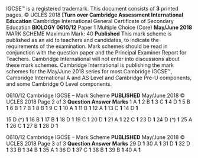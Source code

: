 IGCSE™ is a registered trademark. This document consists of **3** printed pages. © UCLES 2018 **[Turn over Cambridge Assessment International Education** Cambridge International General Certificate of Secondary Education **BIOLOGY 0610/12** Paper 1 Multiple Choice (Core) **May/June 2018** MARK SCHEME Maximum Mark: 40 **Published** This mark scheme is published as an aid to teachers and candidates, to indicate the requirements of the examination. Mark schemes should be read in conjunction with the question paper and the Principal Examiner Report for Teachers. Cambridge International will not enter into discussions about these mark schemes. Cambridge International is publishing the mark schemes for the May/June 2018 series for most Cambridge IGCSE™, Cambridge International A and AS Level and Cambridge Pre-U components, and some Cambridge O Level components. 


0610/12 Cambridge IGCSE – Mark Scheme **PUBLISHED** May/June 2018 © UCLES 2018 Page 2 of 3 **Question Answer Marks** 1 A **1** 2 B **1** 3 C **1** 4 D **1** 5 B **1** 6 B **1** 7 B **1** 8 B **1** 9 C **1** 10 A **1** 11 B **1** 12 A **1** 13 C **1** 14 D **1** 

15 D (^) **1** 16 B **1** 17 B **1** 18 D **1** 19 C **1** 20 D **1** 21 A **1** 22 C **1** 23 D **1** 24 D (^) **1** 25 A **1** 26 C **1** 27 B **1** 28 D **1** 


0610/12 Cambridge IGCSE – Mark Scheme **PUBLISHED** May/June 2018 © UCLES 2018 Page 3 of 3 **Question Answer Marks** 29 D **1** 30 A **1** 31 D **1** 32 D **1** 33 B **1** 34 B **1** 35 A **1** 36 D **1** 37 C **1** 38 B **1** 39 B **1** 40 A **1** 


